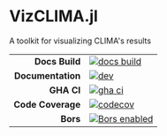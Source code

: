 # VizCLIMA.jl

A toolkit for visualizing CLIMA's results

|||
|---------------------:|:----------------------------------------------|
| **Docs Build**       | [![docs build][docs-bld-img]][docs-bld-url]   |
| **Documentation**    | [![dev][docs-dev-img]][docs-dev-url]          |
| **GHA CI**           | [![gha ci][gha-ci-img]][gha-ci-url]           |
| **Code Coverage**    | [![codecov][codecov-img]][codecov-url]        |
| **Bors**             | [![Bors enabled][bors-img]][bors-url]         |

[docs-bld-img]: https://github.com/CliMA/VizCLIMA.jl/workflows/Documentation/badge.svg
[docs-bld-url]: https://github.com/CliMA/VizCLIMA.jl/actions?query=workflow%3ADocumentation

[docs-dev-img]: https://img.shields.io/badge/docs-dev-blue.svg
[docs-dev-url]: https://CliMA.github.io/VizCLIMA.jl/dev/

[gha-ci-img]: https://github.com/CliMA/VizCLIMA.jl/workflows/ci/badge.svg
[gha-ci-url]: https://github.com/CliMA/VizCLIMA.jl/actions?query=workflow%3Aci

[codecov-img]: https://codecov.io/gh/CliMA/VizCLIMA.jl/branch/master/graph/badge.svg
[codecov-url]: https://codecov.io/gh/CliMA/VizCLIMA.jl

[bors-img]: https://bors.tech/images/badge_small.svg
[bors-url]: https://app.bors.tech/repositories/24781

